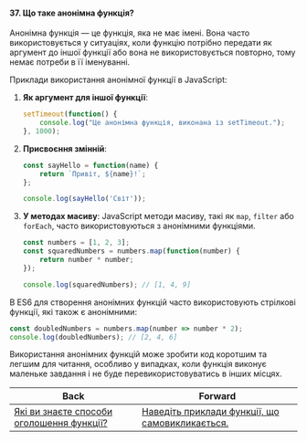 #### 37. Що таке анонімна функція?

Анонімна функція — це функція, яка не має імені. Вона часто використовується у ситуаціях, коли функцію потрібно передати як аргумент до іншої функції або вона не використовується повторно, тому немає потреби в її іменуванні.

Приклади використання анонімної функції в JavaScript:

1. **Як аргумент для іншої функції**:
   ```javascript
   setTimeout(function() {
       console.log("Це анонімна функція, виконана із setTimeout.");
   }, 1000);
   ```

2. **Присвоєння змінній**:
   ```javascript
   const sayHello = function(name) {
       return `Привіт, ${name}!`;
   };

   console.log(sayHello('Світ'));
   ```

3. **У методах масиву**:
   JavaScript методи масиву, такі як `map`, `filter` або `forEach`, часто використовуються з анонімними функціями.
   ```javascript
   const numbers = [1, 2, 3];
   const squaredNumbers = numbers.map(function(number) {
       return number * number;
   });

   console.log(squaredNumbers); // [1, 4, 9]
   ```

В ES6 для створення анонімних функцій часто використовують стрілкові функції, які також є анонімними:

```javascript
const doubledNumbers = numbers.map(number => number * 2);
console.log(doubledNumbers); // [2, 4, 6]
```

Використання анонімних функцій може зробити код коротшим та легшим для читання, особливо у випадках, коли функція виконує маленьке завдання і не буде перевикористовуватись в інших місцях.

| Back | Forward |
|---|---|
| [Які ви знаєте способи оголошення функції?](/ua/junior/javascript/what-methods-do-you-know-to-declare-a-function.md)  | [Наведіть приклади функції, що самовикликається.](/ua/junior/javascript/here-are-some-examples-of-recursive-functions.md) |